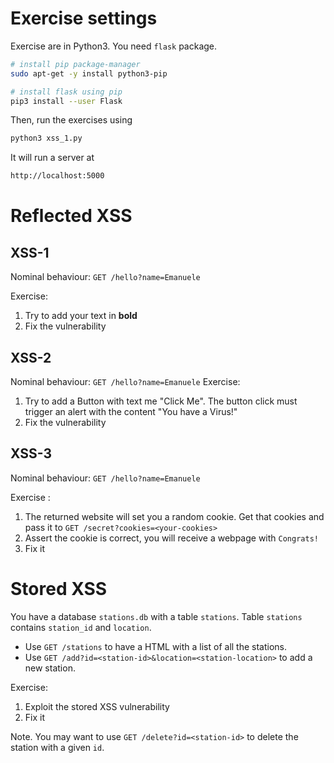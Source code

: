 # Exercise settings

Exercise are in Python3.
You need `flask` package.

```bash
# install pip package-manager
sudo apt-get -y install python3-pip

# install flask using pip
pip3 install --user Flask
```

Then, run the exercises using

```bash
python3 xss_1.py
```

It will run a server at

```bash
http://localhost:5000
```

# Reflected XSS

## XSS-1

Nominal behaviour: `GET /hello?name=Emanuele`

Exercise:
1. Try to add your text in **bold**
2. Fix the vulnerability

## XSS-2

Nominal behaviour: `GET /hello?name=Emanuele`
Exercise:
1. Try to add a Button with text me "Click Me". The button click must trigger an alert with the content "You have a Virus!"
2. Fix the vulnerability

## XSS-3

Nominal behaviour: `GET /hello?name=Emanuele`

Exercise :

1. The returned website will set you a random cookie. Get that cookies and pass it to `GET /secret?cookies=<your-cookies>`  
2. Assert the cookie is correct, you will receive a webpage with `Congrats!`  
3. Fix it

# Stored XSS

You have a database `stations.db` with a table `stations`.
Table `stations` contains `station_id` and `location`.

- Use `GET /stations` to have a HTML with a list of all the stations.
- Use `GET /add?id=<station-id>&location=<station-location>` to add a new station.

Exercise: 

1. Exploit the stored XSS vulnerability
2. Fix it

Note. You may want to use `GET /delete?id=<station-id>` to delete the station with a given `id`.

